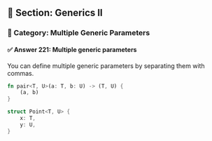 ## 📘 Section: Generics II  
### 🔹 Category: Multiple Generic Parameters  
#### ✅ Answer 221: Multiple generic parameters

You can define multiple generic parameters by separating them with commas.

```rust
fn pair<T, U>(a: T, b: U) -> (T, U) {
    (a, b)
}

struct Point<T, U> {
    x: T,
    y: U,
}
```
